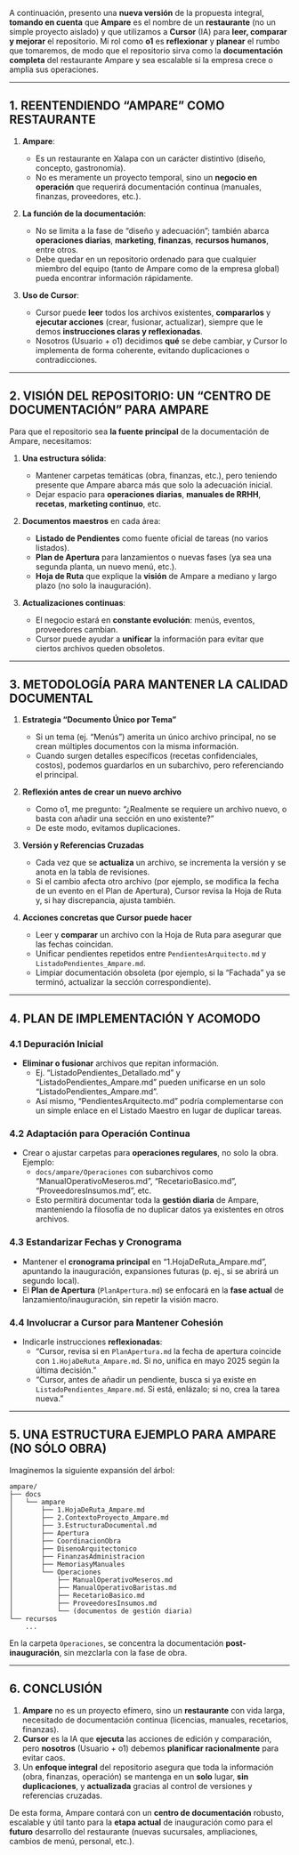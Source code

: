 A continuación, presento una **nueva versión** de la propuesta integral, **tomando en cuenta** que **Ampare** es el nombre de un **restaurante** (no un simple proyecto aislado) y que utilizamos a **Cursor** (IA) para **leer, comparar y mejorar** el repositorio. Mi rol como **o1** es **reflexionar** y **planear** el rumbo que tomaremos, de modo que el repositorio sirva como la **documentación completa** del restaurante Ampare y sea escalable si la empresa crece o amplía sus operaciones.  

---

## 1. REENTENDIENDO “AMPARE” COMO RESTAURANTE

1. **Ampare**:  
   - Es un restaurante en Xalapa con un carácter distintivo (diseño, concepto, gastronomía).  
   - No es meramente un proyecto temporal, sino un **negocio en operación** que requerirá documentación continua (manuales, finanzas, proveedores, etc.).  

2. **La función de la documentación**:  
   - No se limita a la fase de “diseño y adecuación”; también abarca **operaciones diarias**, **marketing**, **finanzas**, **recursos humanos**, entre otros.  
   - Debe quedar en un repositorio ordenado para que cualquier miembro del equipo (tanto de Ampare como de la empresa global) pueda encontrar información rápidamente.

3. **Uso de Cursor**:  
   - Cursor puede **leer** todos los archivos existentes, **compararlos** y **ejecutar acciones** (crear, fusionar, actualizar), siempre que le demos **instrucciones claras y reflexionadas**.  
   - Nosotros (Usuario + o1) decidimos **qué** se debe cambiar, y Cursor lo implementa de forma coherente, evitando duplicaciones o contradicciones.

---

## 2. VISIÓN DEL REPOSITORIO: UN “CENTRO DE DOCUMENTACIÓN” PARA AMPARE

Para que el repositorio sea **la fuente principal** de la documentación de Ampare, necesitamos:

1. **Una estructura sólida**:  
   - Mantener carpetas temáticas (obra, finanzas, etc.), pero teniendo presente que Ampare abarca más que solo la adecuación inicial.  
   - Dejar espacio para **operaciones diarias**, **manuales de RRHH**, **recetas**, **marketing continuo**, etc.

2. **Documentos maestros** en cada área:  
   - **Listado de Pendientes** como fuente oficial de tareas (no varios listados).  
   - **Plan de Apertura** para lanzamientos o nuevas fases (ya sea una segunda planta, un nuevo menú, etc.).  
   - **Hoja de Ruta** que explique la **visión** de Ampare a mediano y largo plazo (no solo la inauguración).

3. **Actualizaciones continuas**:  
   - El negocio estará en **constante evolución**: menús, eventos, proveedores cambian.  
   - Cursor puede ayudar a **unificar** la información para evitar que ciertos archivos queden obsoletos.

---

## 3. METODOLOGÍA PARA MANTENER LA CALIDAD DOCUMENTAL

1. **Estrategia “Documento Único por Tema”**  
   - Si un tema (ej. “Menús”) amerita un único archivo principal, no se crean múltiples documentos con la misma información.  
   - Cuando surgen detalles específicos (recetas confidenciales, costos), podemos guardarlos en un subarchivo, pero referenciando el principal.

2. **Reflexión antes de crear un nuevo archivo**  
   - Como o1, me pregunto: “¿Realmente se requiere un archivo nuevo, o basta con añadir una sección en uno existente?”  
   - De este modo, evitamos duplicaciones.

3. **Versión y Referencias Cruzadas**  
   - Cada vez que se **actualiza** un archivo, se incrementa la versión y se anota en la tabla de revisiones.  
   - Si el cambio afecta otro archivo (por ejemplo, se modifica la fecha de un evento en el Plan de Apertura), Cursor revisa la Hoja de Ruta y, si hay discrepancia, ajusta también.

4. **Acciones concretas que Cursor puede hacer**  
   - Leer y **comparar** un archivo con la Hoja de Ruta para asegurar que las fechas coincidan.  
   - Unificar pendientes repetidos entre `PendientesArquitecto.md` y `ListadoPendientes_Ampare.md`.  
   - Limpiar documentación obsoleta (por ejemplo, si la “Fachada” ya se terminó, actualizar la sección correspondiente).

---

## 4. PLAN DE IMPLEMENTACIÓN Y ACOMODO

### 4.1 Depuración Inicial

- **Eliminar o fusionar** archivos que repitan información.  
  - Ej. “ListadoPendientes_Detallado.md” y “ListadoPendientes_Ampare.md” pueden unificarse en un solo “ListadoPendientes_Ampare.md”.  
  - Así mismo, “PendientesArquitecto.md” podría complementarse con un simple enlace en el Listado Maestro en lugar de duplicar tareas.

### 4.2 Adaptación para Operación Continua

- Crear o ajustar carpetas para **operaciones regulares**, no solo la obra. Ejemplo:  
  - `docs/ampare/Operaciones` con subarchivos como “ManualOperativoMeseros.md”, “RecetarioBasico.md”, “ProveedoresInsumos.md”, etc.  
  - Esto permitirá documentar toda la **gestión diaria** de Ampare, manteniendo la filosofía de no duplicar datos ya existentes en otros archivos.

### 4.3 Estandarizar Fechas y Cronograma

- Mantener el **cronograma principal** en “1.HojaDeRuta_Ampare.md”, apuntando la inauguración, expansiones futuras (p. ej., si se abrirá un segundo local).  
- El **Plan de Apertura** (`PlanApertura.md`) se enfocará en la **fase actual** de lanzamiento/inauguración, sin repetir la visión macro.

### 4.4 Involucrar a Cursor para Mantener Cohesión

- Indicarle instrucciones **reflexionadas**:  
  - “Cursor, revisa si en `PlanApertura.md` la fecha de apertura coincide con `1.HojaDeRuta_Ampare.md`. Si no, unifica en mayo 2025 según la última decisión.”  
  - “Cursor, antes de añadir un pendiente, busca si ya existe en `ListadoPendientes_Ampare.md`. Si está, enlázalo; si no, crea la tarea nueva.”

---

## 5. UNA ESTRUCTURA EJEMPLO PARA AMPARE (NO SÓLO OBRA)

Imaginemos la siguiente expansión del árbol:

```
ampare/
├── docs
│   └── ampare
│       ├── 1.HojaDeRuta_Ampare.md
│       ├── 2.ContextoProyecto_Ampare.md
│       ├── 3.EstructuraDocumental.md
│       ├── Apertura
│       ├── CoordinacionObra
│       ├── DisenoArquitectonico
│       ├── FinanzasAdministracion
│       ├── MemoriasyManuales
│       └── Operaciones
│           ├── ManualOperativoMeseros.md
│           ├── ManualOperativoBaristas.md
│           ├── RecetarioBasico.md
│           ├── ProveedoresInsumos.md
│           └── (documentos de gestión diaria)
└── recursos
    ...
```

En la carpeta `Operaciones`, se concentra la documentación **post-inauguración**, sin mezclarla con la fase de obra.

---

## 6. CONCLUSIÓN

1. **Ampare** no es un proyecto efímero, sino un **restaurante** con vida larga, necesitado de documentación continua (licencias, manuales, recetarios, finanzas).  
2. **Cursor** es la IA que **ejecuta** las acciones de edición y comparación, pero **nosotros** (Usuario + o1) debemos **planificar racionalmente** para evitar caos.  
3. Un **enfoque integral** del repositorio asegura que toda la información (obra, finanzas, operación) se mantenga en un **solo** lugar, **sin duplicaciones**, y **actualizada** gracias al control de versiones y referencias cruzadas.

De esta forma, Ampare contará con un **centro de documentación** robusto, escalable y útil tanto para la **etapa actual** de inauguración como para el **futuro** desarrollo del restaurante (nuevas sucursales, ampliaciones, cambios de menú, personal, etc.).